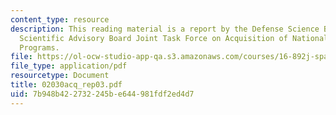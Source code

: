 ```yaml
---
content_type: resource
description: This reading material is a report by the Defense Science Board/Air Force
  Scientific Advisory Board Joint Task Force on Acquisition of National Security Space
  Programs.
file: https://ol-ocw-studio-app-qa.s3.amazonaws.com/courses/16-892j-space-system-architecture-and-design-fall-2004/7b948b422732245be644981fdf2ed4d7_02030acq_rep03.pdf
file_type: application/pdf
resourcetype: Document
title: 02030acq_rep03.pdf
uid: 7b948b42-2732-245b-e644-981fdf2ed4d7
---
```

